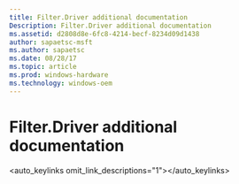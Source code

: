```yaml
---
title: Filter.Driver additional documentation
Description: Filter.Driver additional documentation
ms.assetid: d2808d8e-6fc8-4214-becf-8234d09d1438
author: sapaetsc-msft
ms.author: sapaetsc
ms.date: 08/28/17
ms.topic: article
ms.prod: windows-hardware
ms.technology: windows-oem
---
```


# Filter.Driver additional documentation

<auto_keylinks omit_link_descriptions="1"></auto_keylinks>



